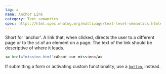 ```yaml
---
tag: a
name: Anchor Link
category: Text semantics
spec: https://html.spec.whatwg.org/multipage/text-level-semantics.html#the-a-element
---
```


Short for 'anchor'. A link that, when clicked, directs the user to a different page or to the `id` of an element on a page. The text of the link should be descriptive of where it leads.

```html
<a href="mission.html">About our mission</a>
```

If submitting a form or activating custom functionality, use a [`button`](#button), instead.
